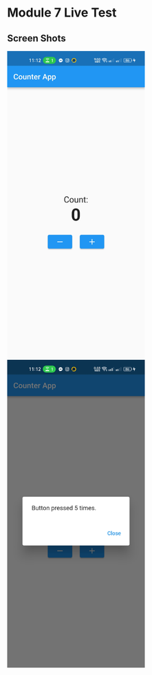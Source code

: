 # Module 7 Live Test

## Screen Shots
<img src="screenshots/screen1.jpg" width="320">&nbsp;&nbsp;&nbsp;&nbsp;
<img src="screenshots/screen2.jpg" width="320">&nbsp;&nbsp;&nbsp;&nbsp;